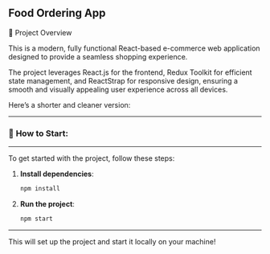 ## Food Ordering App

📄 Project Overview

This is a modern, fully functional React-based e-commerce web application designed to provide a seamless shopping experience.

The project leverages React.js for the frontend, Redux Toolkit for efficient state management, and ReactStrap for responsive design, ensuring a smooth and visually appealing user experience across all devices.


Here’s a shorter and cleaner version:

---

### 🚀 **How to Start:**

---

To get started with the project, follow these steps:

1. **Install dependencies**:
   ```bash
   npm install
   ```

2. **Run the project**:
   ```bash
   npm start
   ```

---

This will set up the project and start it locally on your machine!
